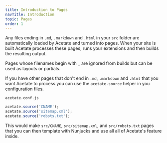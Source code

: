 ```yaml
---
title: Introduction to Pages
navTitle: Introduction
topic: Pages
order: 1
---
```


Any files ending in `.md`, `.markdown` and `.html` in your `src` folder are automatically loaded by Acetate and turned into pages. When your site is built Acetate processes these pages, runs your extensions and then builds the resulting output.

Pages whose filenames begin with `_` are ignored from builds but can be used as layouts or partials.

If you have other pages that don't end in `.md`, `.markdown` and `.html` that you want Acetate to process you can use the `acetate.source` helper in you configuration files.

<code class="filename">acetate.conf.js</code>

```js
acetate.source('CNAME');
acetate.source('sitemap.xml');
acetate.source('robots.txt');
```

This would make `src/CNAME`, `src/sitemap.xml`, and `src/robots.txt` pages that you can then template with Nunjucks and use all all of Acetate's feature inside.
